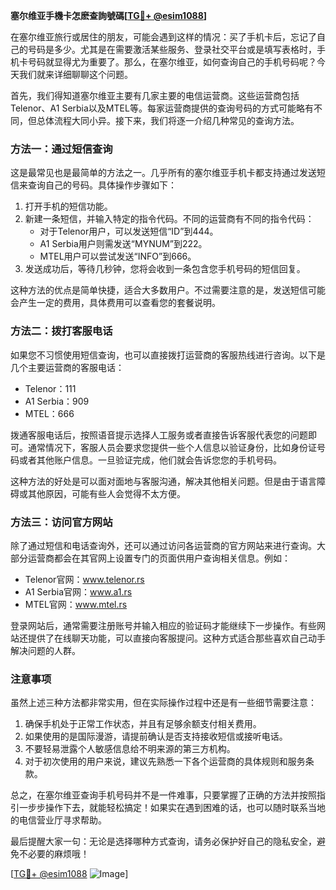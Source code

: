 **塞尔维亚手機卡怎麽查詢號碼[[TG💪+ @esim1088](https://t.me/s/esim1088)]**

在塞尔维亚旅行或居住的朋友，可能会遇到这样的情况：买了手机卡后，忘记了自己的号码是多少。尤其是在需要激活某些服务、登录社交平台或是填写表格时，手机卡号码就显得尤为重要了。那么，在塞尔维亚，如何查询自己的手机号码呢？今天我们就来详细聊聊这个问题。

首先，我们得知道塞尔维亚主要有几家主要的电信运营商。这些运营商包括Telenor、A1 Serbia以及MTEL等。每家运营商提供的查询号码的方式可能略有不同，但总体流程大同小异。接下来，我们将逐一介绍几种常见的查询方法。

### 方法一：通过短信查询

这是最常见也是最简单的方法之一。几乎所有的塞尔维亚手机卡都支持通过发送短信来查询自己的号码。具体操作步骤如下：

1. 打开手机的短信功能。
2. 新建一条短信，并输入特定的指令代码。不同的运营商有不同的指令代码：
   - 对于Telenor用户，可以发送短信“ID”到444。
   - A1 Serbia用户则需发送“MYNUM”到222。
   - MTEL用户可以尝试发送“INFO”到666。
3. 发送成功后，等待几秒钟，您将会收到一条包含您手机号码的短信回复。

这种方法的优点是简单快捷，适合大多数用户。不过需要注意的是，发送短信可能会产生一定的费用，具体费用可以查看您的套餐说明。

### 方法二：拨打客服电话

如果您不习惯使用短信查询，也可以直接拨打运营商的客服热线进行咨询。以下是几个主要运营商的客服电话：

- Telenor：111
- A1 Serbia：909
- MTEL：666

拨通客服电话后，按照语音提示选择人工服务或者直接告诉客服代表您的问题即可。通常情况下，客服人员会要求您提供一些个人信息以验证身份，比如身份证号码或者其他账户信息。一旦验证完成，他们就会告诉您您的手机号码。

这种方法的好处是可以面对面地与客服沟通，解决其他相关问题。但是由于语言障碍或其他原因，可能有些人会觉得不太方便。

### 方法三：访问官方网站

除了通过短信和电话查询外，还可以通过访问各运营商的官方网站来进行查询。大部分运营商都会在其官网上设置专门的页面供用户查询相关信息。例如：

- Telenor官网：www.telenor.rs
- A1 Serbia官网：www.a1.rs
- MTEL官网：www.mtel.rs

登录网站后，通常需要注册账号并输入相应的验证码才能继续下一步操作。有些网站还提供了在线聊天功能，可以直接向客服提问。这种方式适合那些喜欢自己动手解决问题的人群。

### 注意事项

虽然上述三种方法都非常实用，但在实际操作过程中还是有一些细节需要注意：

1. 确保手机处于正常工作状态，并且有足够余额支付相关费用。
2. 如果使用的是国际漫游，请提前确认是否支持接收短信或接听电话。
3. 不要轻易泄露个人敏感信息给不明来源的第三方机构。
4. 对于初次使用的用户来说，建议先熟悉一下各个运营商的具体规则和服务条款。

总之，在塞尔维亚查询手机号码并不是一件难事，只要掌握了正确的方法并按照指引一步步操作下去，就能轻松搞定！如果实在遇到困难的话，也可以随时联系当地的电信营业厅寻求帮助。

最后提醒大家一句：无论是选择哪种方式查询，请务必保护好自己的隐私安全，避免不必要的麻烦哦！

[[TG💪+ @esim1088](https://t.me/s/esim1088) ![Image](https://i.postimg.cc/4NQfJmqS/Snipaste-2025-05-13-00-14-12.png)]